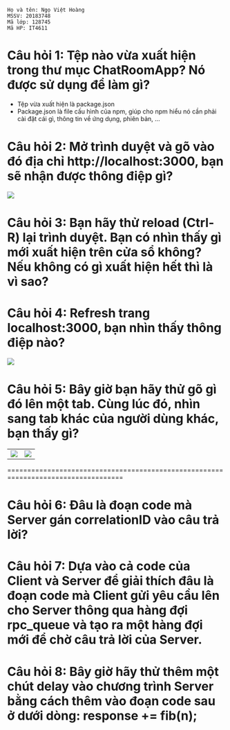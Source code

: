 ```
Họ và tên: Ngọ Việt Hoàng
MSSV: 20183748
Mã lớp: 128745
Mã HP: IT4611
```
# Câu hỏi 1: Tệp nào vừa xuất hiện trong thư mục ChatRoomApp? Nó được sử dụng để làm gì?
- Tệp vừa xuất hiện là package.json
- Package.json là file cấu hình của npm, giúp cho npm hiểu nó cần phải cài đặt cái gì, thông tin về ứng dụng, phiên bản, …
# Câu hỏi 2: Mở trình duyệt và gõ vào đó địa chỉ http://localhost:3000, bạn sẽ nhận được thông điệp gì?

<image src="./images/1/q1.png"><br>

# Câu hỏi 3: Bạn hãy thử reload (Ctrl-R) lại trình duyệt. Bạn có nhìn thấy gì mới xuất hiện trên cửa sổ không? Nếu không có gì xuất hiện hết thì là vì sao?
# Câu hỏi 4: Refresh trang localhost:3000, bạn nhìn thấy thông điệp nào?

<image src="./images/1/q4.png"><br>

# Câu hỏi 5: Bây giờ bạn hãy thử gõ gì đó lên một tab. Cùng lúc đó, nhìn sang tab khác của người dùng khác, bạn thấy gì?

|||
|-|-|
|<image src="./images/1/q5.png"><br> | <image src="./images/1/q5_2.png"><br>|

===================================================================================

# Câu hỏi 6: Đâu là đoạn code mà Server gán correlationID vào câu trả lời?
# Câu hỏi 7: Dựa vào cả code của Client và Server để giải thích đâu là đoạn code mà Client gửi yêu cầu lên cho Server thông qua hàng đợi rpc_queue và tạo ra một hàng đợi mới để chờ câu trả lời của Server.
# Câu hỏi 8: Bây giờ hãy thử thêm một chút delay vào chương trình Server bằng cách thêm vào đoạn code sau ở dưới dòng: response += fib(n);